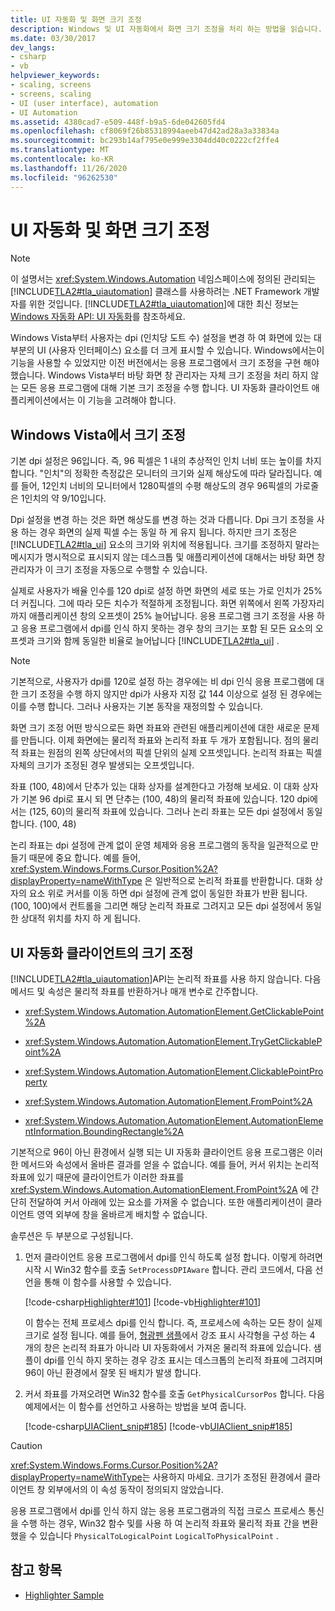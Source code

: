 ```yaml
---
title: UI 자동화 및 화면 크기 조정
description: Windows 및 UI 자동화에서 화면 크기 조정을 처리 하는 방법을 읽습니다. DWM은 UI 자동화 클라이언트 앱이 고려해 야 하는 모든 응용 프로그램에 대 한 기본 크기 조정을 수행 합니다.
ms.date: 03/30/2017
dev_langs:
- csharp
- vb
helpviewer_keywords:
- scaling, screens
- screens, scaling
- UI (user interface), automation
- UI Automation
ms.assetid: 4380cad7-e509-448f-b9a5-6de042605fd4
ms.openlocfilehash: cf8069f26b85318994aeeb47d42ad28a3a33834a
ms.sourcegitcommit: bc293b14af795e0e999e3304dd40c0222cf2ffe4
ms.translationtype: MT
ms.contentlocale: ko-KR
ms.lasthandoff: 11/26/2020
ms.locfileid: "96262530"
---
```

# <a name="ui-automation-and-screen-scaling"></a>UI 자동화 및 화면 크기 조정

> [!NOTE]
> 이 설명서는 <xref:System.Windows.Automation> 네임스페이스에 정의된 관리되는 [!INCLUDE[TLA2#tla_uiautomation](../../../includes/tla2sharptla-uiautomation-md.md)] 클래스를 사용하려는 .NET Framework 개발자를 위한 것입니다. [!INCLUDE[TLA2#tla_uiautomation](../../../includes/tla2sharptla-uiautomation-md.md)]에 대한 최신 정보는 [Windows 자동화 API: UI 자동화](/windows/win32/winauto/entry-uiauto-win32)를 참조하세요.  
  
Windows Vista부터 사용자는 dpi (인치당 도트 수) 설정을 변경 하 여 화면에 있는 대부분의 UI (사용자 인터페이스) 요소를 더 크게 표시할 수 있습니다. Windows에서는이 기능을 사용할 수 있었지만 이전 버전에서는 응용 프로그램에서 크기 조정을 구현 해야 했습니다. Windows Vista부터 바탕 화면 창 관리자는 자체 크기 조정을 처리 하지 않는 모든 응용 프로그램에 대해 기본 크기 조정을 수행 합니다. UI 자동화 클라이언트 애플리케이션에서는 이 기능을 고려해야 합니다.  
  
<a name="Scaling_in_Windows_Vista"></a>

## <a name="scaling-in-windows-vista"></a>Windows Vista에서 크기 조정  

 기본 dpi 설정은 96입니다. 즉, 96 픽셀은 1 내의 추상적인 인치 너비 또는 높이를 차지 합니다. "인치"의 정확한 측정값은 모니터의 크기와 실제 해상도에 따라 달라집니다. 예를 들어, 12인치 너비의 모니터에서 1280픽셀의 수평 해상도의 경우 96픽셀의 가로줄은 1인치의 약 9/10입니다.  
  
 Dpi 설정을 변경 하는 것은 화면 해상도를 변경 하는 것과 다릅니다. Dpi 크기 조정을 사용 하는 경우 화면의 실제 픽셀 수는 동일 하 게 유지 됩니다. 하지만 크기 조정은 [!INCLUDE[TLA2#tla_ui](../../../includes/tla2sharptla-ui-md.md)] 요소의 크기와 위치에 적용됩니다. 크기를 조정하지 말라는 메시지가 명시적으로 표시되지 않는 데스크톱 및 애플리케이션에 대해서는 바탕 화면 창 관리자가 이 크기 조정을 자동으로 수행할 수 있습니다.  
  
 실제로 사용자가 배율 인수를 120 dpi로 설정 하면 화면의 세로 또는 가로 인치가 25% 더 커집니다. 그에 따라 모든 치수가 적절하게 조정됩니다. 화면 위쪽에서 왼쪽 가장자리까지 애플리케이션 창의 오프셋이 25% 늘어납니다. 응용 프로그램 크기 조정을 사용 하 고 응용 프로그램에서 dpi를 인식 하지 못하는 경우 창의 크기는 포함 된 모든 요소의 오프셋과 크기와 함께 동일한 비율로 늘어납니다 [!INCLUDE[TLA2#tla_ui](../../../includes/tla2sharptla-ui-md.md)] .  
  
> [!NOTE]
> 기본적으로, 사용자가 dpi를 120로 설정 하는 경우에는 비 dpi 인식 응용 프로그램에 대 한 크기 조정을 수행 하지 않지만 dpi가 사용자 지정 값 144 이상으로 설정 된 경우에는이를 수행 합니다. 그러나 사용자는 기본 동작을 재정의할 수 있습니다.  
  
 화면 크기 조정 어떤 방식으로든 화면 좌표와 관련된 애플리케이션에 대한 새로운 문제를 만듭니다. 이제 화면에는 물리적 좌표와 논리적 좌표 두 개가 포함됩니다. 점의 물리적 좌표는 원점의 왼쪽 상단에서의 픽셀 단위의 실제 오프셋입니다. 논리적 좌표는 픽셀 자체의 크기가 조정된 경우 발생되는 오프셋입니다.  
  
 좌표 (100, 48)에서 단추가 있는 대화 상자를 설계한다고 가정해 보세요. 이 대화 상자가 기본 96 dpi로 표시 되 면 단추는 (100, 48)의 물리적 좌표에 있습니다. 120 dpi에서는 (125, 60)의 물리적 좌표에 있습니다. 그러나 논리 좌표는 모든 dpi 설정에서 동일 합니다. (100, 48)  
  
 논리 좌표는 dpi 설정에 관계 없이 운영 체제와 응용 프로그램의 동작을 일관적으로 만들기 때문에 중요 합니다. 예를 들어, <xref:System.Windows.Forms.Cursor.Position%2A?displayProperty=nameWithType> 은 일반적으로 논리적 좌표를 반환합니다. 대화 상자의 요소 위로 커서를 이동 하면 dpi 설정에 관계 없이 동일한 좌표가 반환 됩니다. (100, 100)에서 컨트롤을 그리면 해당 논리적 좌표로 그려지고 모든 dpi 설정에서 동일한 상대적 위치를 차지 하 게 됩니다.  
  
<a name="Scaling_in_UI_Automation_Clients"></a>

## <a name="scaling-in-ui-automation-clients"></a>UI 자동화 클라이언트의 크기 조정  

 [!INCLUDE[TLA2#tla_uiautomation](../../../includes/tla2sharptla-uiautomation-md.md)]API는 논리적 좌표를 사용 하지 않습니다. 다음 메서드 및 속성은 물리적 좌표를 반환하거나 매개 변수로 간주합니다.  
  
- <xref:System.Windows.Automation.AutomationElement.GetClickablePoint%2A>  
  
- <xref:System.Windows.Automation.AutomationElement.TryGetClickablePoint%2A>  
  
- <xref:System.Windows.Automation.AutomationElement.ClickablePointProperty>  
  
- <xref:System.Windows.Automation.AutomationElement.FromPoint%2A>  
  
- <xref:System.Windows.Automation.AutomationElement.AutomationElementInformation.BoundingRectangle%2A>  
  
 기본적으로 96이 아닌 환경에서 실행 되는 UI 자동화 클라이언트 응용 프로그램은 이러한 메서드와 속성에서 올바른 결과를 얻을 수 없습니다. 예를 들어, 커서 위치는 논리적 좌표에 있기 때문에 클라이언트가 이러한 좌표를 <xref:System.Windows.Automation.AutomationElement.FromPoint%2A> 에 간단히 전달하여 커서 아래에 있는 요소를 가져올 수 없습니다. 또한 애플리케이션이 클라이언트 영역 외부에 창을 올바르게 배치할 수 없습니다.  
  
 솔루션은 두 부분으로 구성됩니다.  
  
1. 먼저 클라이언트 응용 프로그램에서 dpi를 인식 하도록 설정 합니다. 이렇게 하려면 시작 시 Win32 함수를 호출 `SetProcessDPIAware` 합니다. 관리 코드에서, 다음 선언을 통해 이 함수를 사용할 수 있습니다.  
  
     [!code-csharp[Highlighter#101](../../../samples/snippets/csharp/VS_Snippets_Wpf/Highlighter/CSharp/NativeMethods.cs#101)]
     [!code-vb[Highlighter#101](../../../samples/snippets/visualbasic/VS_Snippets_Wpf/Highlighter/VisualBasic/NativeMethods.vb#101)]  
  
     이 함수는 전체 프로세스 dpi를 인식 합니다. 즉, 프로세스에 속하는 모든 창이 실제 크기로 설정 됩니다. 예를 들어, [형광펜 샘플](https://github.com/Microsoft/WPF-Samples/tree/master/Accessibility/Highlighter)에서 강조 표시 사각형을 구성 하는 4 개의 창은 논리적 좌표가 아니라 UI 자동화에서 가져온 물리적 좌표에 있습니다. 샘플이 dpi를 인식 하지 못하는 경우 강조 표시는 데스크톱의 논리적 좌표에 그려지며 96이 아닌 환경에서 잘못 된 배치가 발생 합니다.  
  
2. 커서 좌표를 가져오려면 Win32 함수를 호출 `GetPhysicalCursorPos` 합니다. 다음 예제에서는 이 함수를 선언하고 사용하는 방법을 보여 줍니다.  
  
     [!code-csharp[UIAClient_snip#185](../../../samples/snippets/csharp/VS_Snippets_Wpf/UIAClient_snip/CSharp/ClientForm.cs#185)]
     [!code-vb[UIAClient_snip#185](../../../samples/snippets/visualbasic/VS_Snippets_Wpf/UIAClient_snip/VisualBasic/ClientForm.vb#185)]  
  
> [!CAUTION]
> <xref:System.Windows.Forms.Cursor.Position%2A?displayProperty=nameWithType>는 사용하지 마세요. 크기가 조정된 환경에서 클라이언트 창 외부에서의 이 속성 동작이 정의되지 않았습니다.  
  
 응용 프로그램에서 dpi를 인식 하지 않는 응용 프로그램과의 직접 크로스 프로세스 통신을 수행 하는 경우, Win32 함수 및를 사용 하 여 논리적 좌표와 물리적 좌표 간을 변환 했을 수 있습니다 `PhysicalToLogicalPoint` `LogicalToPhysicalPoint` .  
  
## <a name="see-also"></a>참고 항목

- [Highlighter Sample](https://github.com/Microsoft/WPF-Samples/tree/master/Accessibility/Highlighter)
